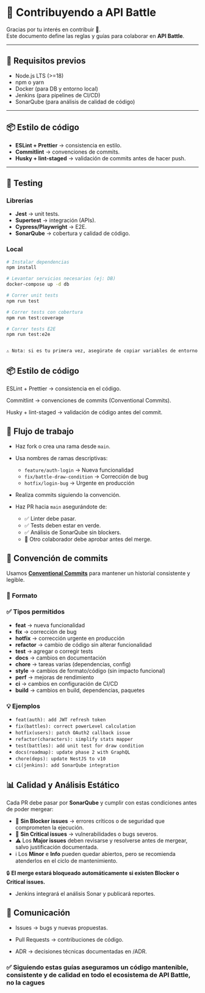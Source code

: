 # 🤝 Contribuyendo a API Battle

Gracias por tu interés en contribuir 🚀.  
Este documento define las reglas y guías para colaborar en **API Battle**.

---

## 🔧 Requisitos previos

- Node.js LTS (>=18)
- npm o yarn
- Docker (para DB y entorno local)
- Jenkins (para pipelines de CI/CD)
- SonarQube (para análisis de calidad de código)

---

## 📦 Estilo de código

- **ESLint + Prettier** → consistencia en estilo.
- **Commitlint** → convenciones de commits.
- **Husky + lint-staged** → validación de commits antes de hacer push.

---

## 🧪 Testing

### Librerías

- **Jest** → unit tests.
- **Supertest** → integración (APIs).
- **Cypress/Playwright** → E2E.
- **SonarQube** → cobertura y calidad de código.

### Local

```bash
# Instalar dependencias
npm install

# Levantar servicios necesarios (ej: DB)
docker-compose up -d db

# Correr unit tests
npm run test

# Correr tests con cobertura
npm run test:coverage

# Correr tests E2E
npm run test:e2e


⚠️ Nota: si es tu primera vez, asegúrate de copiar variables de entorno desde .env.example a .env.

```

## 📦 Estilo de código

ESLint + Prettier → consistencia en el código.

Commitlint → convenciones de commits (Conventional Commits).

Husky + lint-staged → validación de código antes del commit.

## 🔀 Flujo de trabajo

- Haz fork o crea una rama desde `main`.
- Usa nombres de ramas descriptivas:
  - `feature/auth-login` → Nueva funcionalidad
  - `fix/battle-draw-condition` → Corrección de bug
  - `hotfix/login-bug` → Urgente en producción

- Realiza commits siguiendo la convención.

- Haz PR hacia `main` asegurándote de:
  - ✅ Linter debe pasar.
  - ✅ Tests deben estar en verde.
  - ✅ Análisis de SonarQube sin blockers.
  - 👀 Otro colaborador debe aprobar antes del merge.

## 📄 Convención de commits

Usamos **[Conventional Commits](https://www.conventionalcommits.org/)** para mantener un historial consistente y legible.

### 📝 Formato

### ✅ Tipos permitidos

- **feat** → nueva funcionalidad  
- **fix** → corrección de bug  
- **hotfix** → corrección urgente en producción  
- **refactor** → cambio de código sin alterar funcionalidad  
- **test** → agregar o corregir tests  
- **docs** → cambios en documentación  
- **chore** → tareas varias (dependencias, config)  
- **style** → cambios de formato/código (sin impacto funcional)  
- **perf** → mejoras de rendimiento  
- **ci** → cambios en configuración de CI/CD  
- **build** → cambios en build, dependencias, paquetes  

### 💡 Ejemplos

- `feat(auth): add JWT refresh token`
- `fix(battles): correct powerLevel calculation`
- `hotfix(users): patch OAuth2 callback issue`
- `refactor(characters): simplify stats mapper`
- `test(battles): add unit test for draw condition`
- `docs(roadmap): update phase 2 with GraphQL`
- `chore(deps): update NestJS to v10`
- `ci(jenkins): add SonarQube integration`

## 📊 Calidad y Análisis Estático

Cada PR debe pasar por **SonarQube** y cumplir con estas condiciones antes de poder mergear:

- 🚫 **Sin Blocker issues** → errores críticos o de seguridad que comprometen la ejecución.  
- 🚫 **Sin Critical issues** → vulnerabilidades o bugs severos.  
- ⚠️ Los **Major issues** deben revisarse y resolverse antes de mergear, salvo justificación documentada.  
- ℹ️ Los **Minor** e **Info** pueden quedar abiertos, pero se recomienda atenderlos en el ciclo de mantenimiento.

🔒 **El merge estará bloqueado automáticamente si existen Blocker o Critical issues.**

- Jenkins integrará el análisis Sonar y publicará reportes.

## 📢 Comunicación

- Issues → bugs y nuevas propuestas.

- Pull Requests → contribuciones de código.

- ADR → decisiones técnicas documentadas en /ADR.

### ✅ Siguiendo estas guías aseguramos un código mantenible, consistente y de calidad en todo el ecosistema de API Battle, no la cagues
